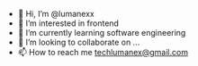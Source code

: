 - 👋 Hi, I’m @lumanexx
- 👀 I’m interested in frontend
- 🌱 I’m currently learning software engineering
- 💞️ I’m looking to collaborate on ...
- 📫 How to reach me techlumanex@gmail.com

<!---
lumanexx/lumanexx is a ✨ special ✨ repository because its `README.md` (this file) appears on your GitHub profile.
You can click the Preview link to take a look at your changes.
--->
